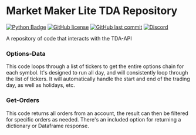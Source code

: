# Market Maker Lite TDA Repository
<!-- 
[![Website](https://cldup.com/dTxpPi9lDf.thumb.png)](https://nodesource.com/products/nsolid)
-->
[![Python Badge](https://img.shields.io/badge/Python-v3.8-blue)]()
[![GitHub license](https://badgen.net/github/license/MarketMakerLite/TDA)](https://github.com/MarketMakerLite/TDA/blob/master/LICENSE)
[![GitHub last commit](https://img.shields.io/github/last-commit/MarketMakerLite/TDA)](https://github.com/MarketMakerLite/TDA/commits/main)
[![Discord](https://img.shields.io/discord/837528551028817930?color=%237289DA&label=Discord)](https://discord.gg/jjDcZcqXWy)

A repository of code that interacts with the TDA-API

### Options-Data
This code loops through a list of tickers to get the entire options chain for each symbol.
It's designed to run all day, and will consistently loop through the list of tickers. 
It will automatically handle the start and end of the trading day, as well as holidays, etc. 

### Get-Orders
This code returns all orders from an account, the result can then be filtered for specific orders as needed.
There's an included option for returning a dictionary or Dataframe response.
